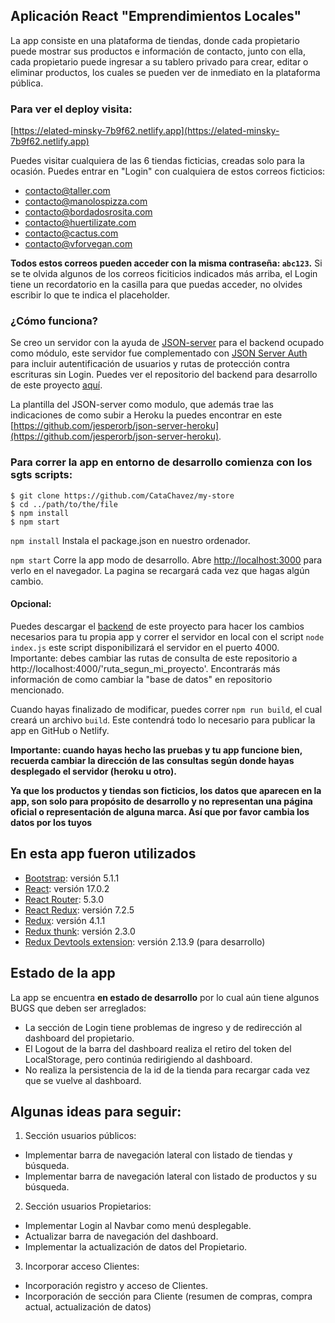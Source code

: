 ## Aplicación React "Emprendimientos Locales"

La app consiste en una plataforma de tiendas, donde cada propietario puede mostrar sus productos e información de contacto, junto con ella, cada propietario puede ingresar a su tablero privado para crear, editar o eliminar productos, los cuales se pueden ver de inmediato en la plataforma pública.

### Para ver el deploy visita:

[https://elated-minsky-7b9f62.netlify.app](https://elated-minsky-7b9f62.netlify.app)

Puedes visitar cualquiera de las 6 tiendas ficticias, creadas solo para la ocasión.
Puedes entrar en "Login" con cualquiera de estos correos ficticios:

- contacto@taller.com
- contacto@manolospizza.com
- contacto@bordadosrosita.com
- contacto@huertilizate.com
- contacto@cactus.com
- contacto@vforvegan.com

**Todos estos correos pueden acceder con la misma contraseña: `abc123`.**
Si se te olvida algunos de los correos ficiticios indicados más arriba, el Login tiene un recordatorio en la casilla para que puedas acceder, no olvides escribir lo que te indica el placeholder.

### ¿Cómo funciona?

Se creo un servidor con la ayuda de [JSON-server](https://github.com/typicode/json-server) para el backend ocupado como módulo, este servidor fue complementado con [JSON Server Auth](https://github.com/jeremyben/json-server-auth) para incluir autentificación de usuarios y rutas de protección contra escrituras sin Login.
Puedes ver el repositorio del backend para desarrollo de este proyecto [aquí](https://github.com/CataChavez/json-server-for-deploy).


La plantilla del JSON-server como modulo, que además trae las indicaciones de como subir a Heroku la puedes encontrar en este [https://github.com/jesperorb/json-server-heroku](https://github.com/jesperorb/json-server-heroku).

### Para correr la app en entorno de desarrollo comienza con los sgts scripts:
```
$ git clone https://github.com/CataChavez/my-store
$ cd ../path/to/the/file
$ npm install
$ npm start
```
`npm install` Instala el package.json en nuestro ordenador.

`npm start` Corre la app modo de desarrollo.
Abre [http://localhost:3000](http://localhost:3000) para verlo en el navegador.
La pagina se recargará cada vez que hagas algún cambio.

#### Opcional: 
Puedes descargar el [backend](https://github.com/CataChavez/json-server-for-deploy) de este proyecto para hacer los cambios necesarios para tu propia app y correr el servidor en local con el script `node index.js` este script disponibilizará el servidor en el puerto 4000.
Importante: debes cambiar las rutas de consulta de este repositorio a http://localhost:4000/'ruta_segun_mi_proyecto'. 
Encontrarás más información de como cambiar la "base de datos" en repositorio mencionado.

Cuando hayas finalizado de modificar, puedes correr `npm run build`, el cual creará un archivo `build`. Este contendrá todo lo necesario para publicar la app en GitHub o Netlify.

**Importante: cuando hayas hecho las pruebas y tu app funcione bien, recuerda cambiar la dirección de las consultas según donde hayas desplegado el servidor (heroku u otro).**

**Ya que los productos y tiendas son ficticios, los datos que aparecen en la app, son solo para propósito de desarrollo y no representan una página oficial o representación de alguna marca. Así que por favor cambia los datos por los tuyos**


## En esta app fueron utilizados
* [Bootstrap](https://getbootstrap.com/): versión 5.1.1
* [React](https://es.reactjs.org/): versión 17.0.2
* [React Router](https://reactrouter.com/): 5.3.0 
* [React Redux](https://react-redux.js.org/): versión 7.2.5
* [Redux](https://es.redux.js.org/): versión 4.1.1
* [Redux thunk](https://github.com/reduxjs/redux-thunk): versión 2.3.0
* [Redux Devtools extension](https://github.com/zalmoxisus/redux-devtools-extension): versión 2.13.9 (para desarrollo)

## Estado de la app
La app se encuentra **en estado de desarrollo** por lo cual aún tiene algunos BUGS que deben ser arreglados:
- La sección de Login tiene problemas de ingreso y de redirección al dashboard del propietario.
- El Logout de la barra del dashboard realiza el retiro del token del LocalStorage, pero continúa redirigiendo al dashboard.
- No realiza la persistencia de la id de la tienda para recargar cada vez que se vuelve al dashboard.

## Algunas ideas para seguir:
1. Sección usuarios públicos:
- Implementar barra de navegación lateral con listado de tiendas y búsqueda.
- Implementar barra de navegación lateral con listado de productos y su búsqueda.
2. Sección usuarios Propietarios:
- Implementar Login al Navbar como menú desplegable.
- Actualizar barra de navegación del dashboard.
- Implementar la actualización de datos del Propietario.
3. Incorporar acceso Clientes:
- Incorporación registro y acceso de Clientes.
- Incorporación de sección para Cliente (resumen de compras, compra actual, actualización de datos)